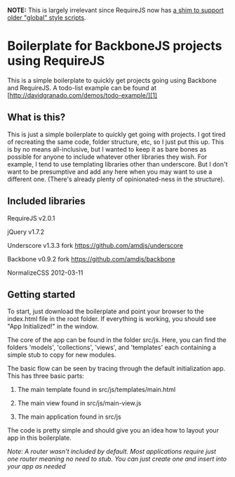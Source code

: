 **NOTE:**  This is largely irrelevant since RequireJS now has [a shim to support older "global" style scripts][3].

# Boilerplate for BackboneJS projects using RequireJS

This is a simple boilerplate to quickly get projects going using Backbone and RequireJS.  A todo-list example can be found at [http://davidgranado.com/demos/todo-example/][1]

## What is this?

This is just a simple boilerplate to quickly get going with projects.  I got tired of recreating the same code, folder structure, etc, so I just put this up.  This is by no means all-inclusive, but I wanted to keep it as bare bones as possible for anyone to include whatever other libraries they wish.  For example, I tend to use templating libraries other than underscore.  But I don't want to be presumptive and add any here when you may want to use a different one.  (There's already plenty of opinionated-ness in the structure).

## Included libraries

RequireJS v2.0.1

jQuery v1.7.2

Underscore v1.3.3 fork https://github.com/amdjs/underscore

Backbone v0.9.2 fork https://github.com/amdjs/backbone

NormalizeCSS 2012-03-11

## Getting started

To start, just download the boilerplate and point your browser to the index.html file in the root folder.  If everything is working, you should see "App Initialized!" in the window.

  


The core of the app can be found in the folder src/js.  Here, you can find the folders 'models', 'collections', 'views', and 'templates' each containing a simple stub to copy for new modules.

  


The basic flow can be seen by tracing through the default initialization app.  This has three basic parts:

  


1) The main template found in src/js/templates/main.html

2) The main view found in src/js/main-view.js

3) The main application found in src/js

  


The code is pretty simple and should give you an idea how to layout your app in this boilerplate.

  


_Note: A router wasn't included by default.  Most applications require just one router meaning no need to stub.  You can just create one and insert into your app as needed_


   [1]: http://davidgranado.com/demos/todo-example/
   [2]: http://www.davidgranado.com/2012/01/getting-jquery-1-7-andor-backbone-to-play-nicely-with-requirejs/
   [3]: http://requirejs.org/docs/api.html#config-shim
